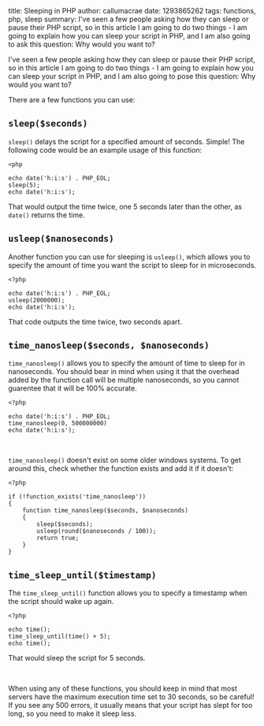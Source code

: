 <info>
title: Sleeping in PHP
author: callumacrae
date: 1293865262
tags: functions, php, sleep
summary: I've seen a few people asking how they can sleep or pause their PHP script, so in this article I am going to do two things - I am going to explain how you can sleep your script in PHP, and I am also going to ask this question: Why would you want to?
</info>

I've seen a few people asking how they can sleep or pause their PHP script, so in this article I am going to do two things - I am going to explain how you can sleep your script in PHP, and I am also going to pose this question: Why would you want to?

There are a few functions you can use:

## `sleep($seconds)`

`sleep()` delays the script for a specified amount of seconds. Simple! The following code would be an example usage of this function:

	<php

	echo date('h:i:s') . PHP_EOL;
	sleep(5);
	echo date('h:i:s');

That would output the time twice, one 5 seconds later than the other, as `date()` returns the time.

## `usleep($nanoseconds)`

Another function you can use for sleeping is `usleep()`, which allows you to specify the amount of time you want the script to sleep for in microseconds.

	<?php

	echo date('h:i:s') . PHP_EOL;
	usleep(2000000);
	echo date('h:i:s');

That code outputs the time twice, two seconds apart.

## `time_nanosleep($seconds, $nanoseconds)`

`time_nanosleep()` allows you to specify the amount of time to sleep for in nanoseconds. You should bear in mind when using it that the overhead added by the function call will be multiple nanoseconds, so you cannot guarentee that it will be 100% accurate.

	<?php

	echo date('h:i:s') . PHP_EOL;
	time_nanosleep(0, 500000000)
	echo date('h:i:s');

<br />

`time_nanosleep()` doesn't exist on some older windows systems. To get around this, check whether the function exists and add it if it doesn't:

	<?php

	if (!function_exists('time_nanosleep'))
	{
		function time_nanosleep($seconds, $nanoseconds)
		{
			sleep($seconds);
			usleep(round($nanoseconds / 100));
			return true;
		}
	}

## `time_sleep_until($timestamp)`

The `time_sleep_until()` function allows you to specify a timestamp when the script should wake up again.

	<?php

	echo time();
	time_sleep_until(time() + 5);
	echo time();

That would sleep the script for 5 seconds.

<br />

When using any of these functions, you should keep in mind that most servers have the maximum execution time set to 30 seconds, so be careful! If you see any 500 errors, it usually means that your script has slept for too long, so you need to make it sleep less.
